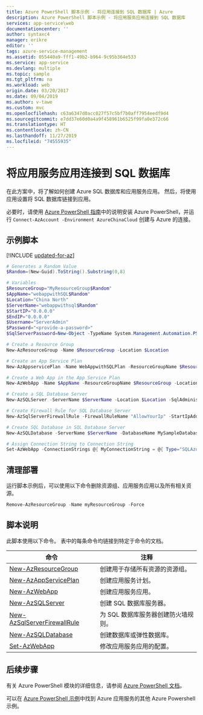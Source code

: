 ```yaml
---
title: Azure PowerShell 脚本示例 - 将应用连接到 SQL 数据库 | Azure
description: Azure PowerShell 脚本示例 - 将应用服务应用连接到 SQL 数据库
services: app-service\web
documentationcenter: ''
author: syntaxc4
manager: erikre
editor: ''
tags: azure-service-management
ms.assetid: 055440a9-fff1-49b2-b964-9c95b364e533
ms.service: app-service
ms.devlang: multiple
ms.topic: sample
ms.tgt_pltfrm: na
ms.workload: web
origin.date: 03/20/2017
ms.date: 09/04/2019
ms.author: v-tawe
ms.custom: mvc
ms.openlocfilehash: c63a6347d0acc027f57c5bf7b0aff7954eedf9d4
ms.sourcegitcommit: e7dd37e60d0a4a9f458961b6525f99fa0e372c66
ms.translationtype: HT
ms.contentlocale: zh-CN
ms.lasthandoff: 11/27/2019
ms.locfileid: "74555935"
---
```

# <a name="connect-an-app-service-app-to-a-sql-database"></a>将应用服务应用连接到 SQL 数据库

在此方案中，将了解如何创建 Azure SQL 数据库和应用服务应用。 然后，将使用应用设置将 SQL 数据库链接到应用。

必要时，请使用 [Azure PowerShell 指南](https://docs.microsoft.com/powershell/azure/overview)中的说明安装 Azure PowerShell，并运行 `Connect-AzAccount -Environment AzureChinaCloud` 创建与 Azure 的连接。

## <a name="sample-script"></a>示例脚本


[!INCLUDE [updated-for-az](../../../includes/updated-for-az.md)]
```powershell
# Generates a Random Value
$Random=(New-Guid).ToString().Substring(0,8)

# Variables
$ResourceGroup="MyResourceGroup$Random"
$AppName="webappwithSQL$Random"
$Location="China North"
$ServerName="webappwithsql$Random"
$StartIP="0.0.0.0"
$EndIP="0.0.0.0"
$Username="ServerAdmin"
$Password="<provide-a-password>"
$SqlServerPassword=New-Object -TypeName System.Management.Automation.PSCredential -ArgumentList $Username,(ConvertTo-SecureString -String $Password -AsPlainText -Force)

# Create a Resource Group
New-AzResourceGroup -Name $ResourceGroup -Location $Location

# Create an App Service Plan
New-AzAppservicePlan -Name WebAppwithSQLPlan -ResourceGroupName $ResourceGroup -Location $Location -Tier Basic

# Create a Web App in the App Service Plan
New-AzWebApp -Name $AppName -ResourceGroupName $ResourceGroup -Location $Location -AppServicePlan WebAppwithSQLPlan

# Create a SQL Database Server
New-AzSQLServer -ServerName $ServerName -Location $Location -SqlAdministratorCredentials $SqlServerPassword -ResourceGroupName $ResourceGroup

# Create Firewall Rule for SQL Database Server
New-AzSqlServerFirewallRule -FirewallRuleName "AllowYourIp" -StartIpAddress $StartIP -EndIPAddress $EndIP -ServerName $ServerName -ResourceGroupName $ResourceGroup

# Create SQL Database in SQL Database Server
New-AzSQLDatabase -ServerName $ServerName -DatabaseName MySampleDatabase -ResourceGroupName $ResourceGroup

# Assign Connection String to Connection String 
Set-AzWebApp -ConnectionStrings @{ MyConnectionString = @{ Type="SQLAzure"; Value ="Server=tcp:$ServerName.database.chinacloudapi.cn;Database=MySampleDatabase;User ID=$Username@$ServerName;Password=$password;Trusted_Connection=False;Encrypt=True;" } } -Name $AppName -ResourceGroupName $ResourceGroup

```

## <a name="clean-up-deployment"></a>清理部署 

运行脚本示例后，可以使用以下命令删除资源组、应用服务应用以及所有相关资源。

```powershell
Remove-AzResourceGroup -Name myResourceGroup -Force
```

## <a name="script-explanation"></a>脚本说明

此脚本使用以下命令。 表中的每条命令均链接到特定于命令的文档。

| 命令 | 注释 |
|---|---|
| [New-AzResourceGroup](https://docs.microsoft.com/powershell/module/az.resources/new-azresourcegroup) | 创建用于存储所有资源的资源组。 |
| [New-AzAppServicePlan](https://docs.microsoft.com/powershell/module/az.websites/new-azappserviceplan) | 创建应用服务计划。 |
| [New-AzWebApp](https://docs.microsoft.com/powershell/module/az.websites/new-azwebapp) | 创建应用服务应用。 |
| [New-AzSQLServer](https://docs.microsoft.com/powershell/module/az.sql/new-azsqlserver) | 创建 SQL 数据库服务器。 |
| [New-AzSqlServerFirewallRule](https://docs.microsoft.com/powershell/module/az.sql/new-azsqlserverfirewallrule) | 为 SQL 数据库服务器创建防火墙规则。 |
| [New-AzSQLDatabase](https://docs.microsoft.com/powershell/module/az.sql/new-azsqldatabase) | 创建数据库或弹性数据库。 |
| [Set-AzWebApp](https://docs.microsoft.com/powershell/module/az.websites/set-azwebapp) | 修改应用服务应用的配置。 |

## <a name="next-steps"></a>后续步骤

有关 Azure PowerShell 模块的详细信息，请参阅 [Azure PowerShell 文档](https://docs.microsoft.com/powershell/azure/overview)。

可以在 [Azure PowerShell 示例](../samples-powershell.md)中找到 Azure 应用服务的其他 Azure Powershell 示例。
